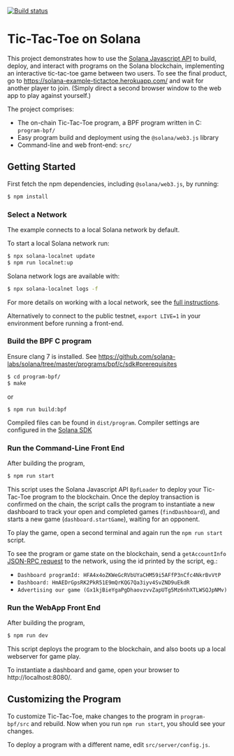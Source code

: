 [![Build status][travis-image]][travis-url]

[travis-image]: https://api.travis-ci.org/solana-labs/example-tictactoe.svg?branch=master
[travis-url]: https://travis-ci.org/solana-labs/example-tictactoe

# Tic-Tac-Toe on Solana

This project demonstrates how to use the [Solana Javascript API](https://github.com/solana-labs/solana-web3.js)
to build, deploy, and interact with programs on the Solana blockchain, implementing an interactive tic-tac-toe game between two users.
To see the final product, go to https://solana-example-tictactoe.herokuapp.com/ and wait for another player to join.
(Simply direct a second browser window to the web app to play against yourself.)

The project comprises:

* The on-chain Tic-Tac-Toe program, a BPF program written in C: `program-bpf/`
* Easy program build and deployment using the `@solana/web3.js` library
* Command-line and web front-end: `src/`

## Getting Started

First fetch the npm dependencies, including `@solana/web3.js`, by running:
```sh
$ npm install
```

### Select a Network
The example connects to a local Solana network by default.

To start a local Solana network run:
```bash
$ npx solana-localnet update
$ npm run localnet:up
```

Solana network logs are available with:
```bash
$ npx solana-localnet logs -f
```

For more details on working with a local network, see the [full instructions](https://github.com/solana-labs/solana-web3.js#local-network).

Alternatively to connect to the public testnet, `export LIVE=1` in your environment before running a front-end.

### Build the BPF C program
Ensure clang 7 is installed.  See https://github.com/solana-labs/solana/tree/master/programs/bpf/c/sdk#prerequisites

```sh
$ cd program-bpf/
$ make
```
or
```
$ npm run build:bpf
```

Compiled files can be found in `dist/program`. Compiler settings are configured in the [Solana SDK](https://github.com/solana-labs/solana/tree/master/programs/bpf/c/sdk/bpf.mk)

### Run the Command-Line Front End
After building the program,

```sh
$ npm run start
```

This script uses the Solana Javascript API `BpfLoader` to deploy your Tic-Tac-Toe program to the blockchain.
Once the deploy transaction is confirmed on the chain, the script calls the program to instantiate a new dashboard
to track your open and completed games (`findDashboard`), and starts a new game (`dashboard.startGame`), waiting for an opponent.

To play the game, open a second terminal and again run the `npm run start` script.

To see the program or game state on the blockchain, send a `getAccountInfo` [JSON-RPC request](https://github.com/solana-labs/solana/blob/master/doc/json-rpc.md#getaccountinfo) to the network,
using the id printed by the script, eg.:
* `Dashboard programId: HFA4x4oZKWeGcRVbUYaCHM59i5AFfP3nCfc4NkrBvVtP`
* `Dashboard: HmAEDrGpsRK2PkR51E9mQrKQG7Qa3iyv4SvZND9uEkdR`
* `Advertising our game (Gx1kjBieYgaPgDhaovzvvZapUTg5Mz6nhXTLWSQJpNMv)`

### Run the WebApp Front End
After building the program,

```sh
$ npm run dev
```

This script deploys the program to the blockchain, and also boots up a local webserver
for game play.

To instantiate a dashboard and game, open your browser to http://localhost:8080/.

## Customizing the Program
To customize Tic-Tac-Toe, make changes to the program in `program-bpf/src` and rebuild.
Now when you run `npm run start`, you should see your changes.

To deploy a program with a different name, edit `src/server/config.js`.
